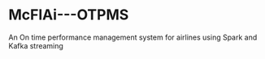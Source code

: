 # McFlAi---OTPMS
An On time performance management system for airlines using Spark  and Kafka streaming
